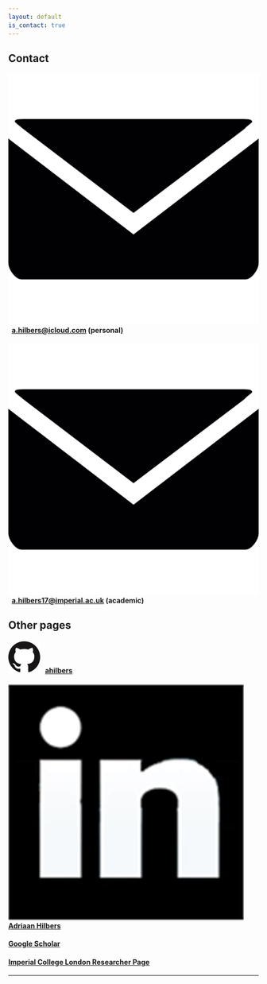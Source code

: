 ```yaml
---
layout: default
is_contact: true
---
```


## Contact

#### <img class="inline-picture" src="images/email.png"> &nbsp; [a.hilbers@icloud.com](mailto:a.hilbers@icloud.com) (personal)

#### <img class="inline-picture" src="images/email.png"> &nbsp; [a.hilbers17@imperial.ac.uk](mailto:a.hilbers17@imperial.ac.uk) (academic)



## Other pages

#### <img class="inline-picture" src="images/github.png"> &nbsp; [ahilbers](https://github.com/ahilbers)

#### <img class="inline-picture" src="images/linkedin.jpeg"> &nbsp; [Adriaan Hilbers](https://za.linkedin.com/in/adriaan-hilbers-5a155aa5)

#### [Google Scholar](https://scholar.google.com/citations?user=SqSbcwQAAAAJ&hl=en&oi=ao)

#### [Imperial College London Researcher Page](http://www.imperial.ac.uk/people/a.hilbers17)


---
